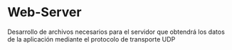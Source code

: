 # Web-Server

Desarrollo de archivos necesarios para el servidor que obtendrá los datos de la aplicación mediante el protocolo de transporte UDP

